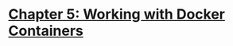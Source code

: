 # [Chapter 5: Working with Docker Containers](https://github.com/rusrushal13/Docker-Up-and-Running-Notes/blob/master/Chapter5.md#chapter-5-working-with-docker-containers)